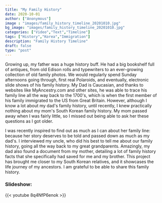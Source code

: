 ```yaml
---
title: "My Family History"
date: 2020-10-01
author: ["Anonymous"]
image : "images/family_history_timeline_20201010.jpg"
bg_image: "images/family_history_timeline_20201010.jpg"
categories: ["Video","Text","Timeline"] 
tags: ["History","Korea","Immigration"]
description: "Family History Timeline"
draft: false
type: "post"
---
```


Growing up, my father was a huge history buff. He had a big bookshelf full of antiques, from old Edison rolls and typewriters to an ever-growing collection of old family photos.
We would regularly spend Sunday afternoons going through, first real Polaroids, and eventually, electronic slide shows of his family history. My Dad is Caucasian, and thanks to 
websites like MyAncestry.com and other sites, he was able to trace his family line all the way back to the 1700's, which is when the first member of his family immigrated to the
US from Great Britain. However, although I know a lot about my dad's family history, until recently, I knew practically nothing about my mom's South Korean family history. My 
mom passed away when I was fairly little, so I missed out being able to ask her these questions as I got older.

I was recently inspired to find out as much as I can about her family line: because her story deserves to be told and passed down as much as my dad's.
I interviewed my uncle, who did his best to tell me about our family history, going all the way back to my great grandparents. Amazingly, my dad also found a document from my mother, detailing a lot of family history facts that she specifically had saved for me and my brother. This project has brought me closer to my South Korean relatives,
and it showcases the life journey of my ancestors. I am grateful to be able to share this family history.

### Slideshow: </p>

{{< youtube 8q4NfP6enok >}}
